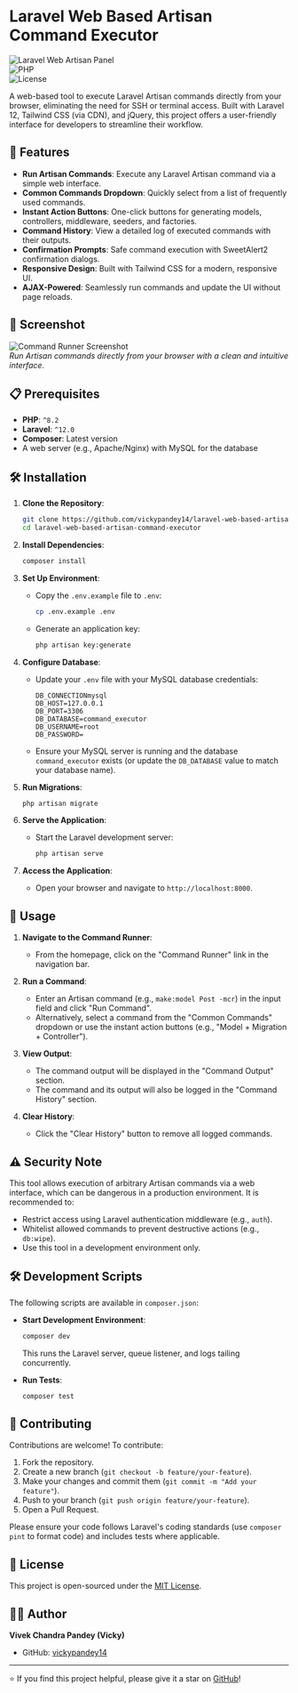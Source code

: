 # Laravel Web Based Artisan Command Executor

![Laravel Web Artisan Panel](https://img.shields.io/badge/Laravel-12.x-red)  
![PHP](https://img.shields.io/badge/PHP-%5E8.2-blue)  
![License](https://img.shields.io/badge/license-MIT-green)

A web-based tool to execute Laravel Artisan commands directly from your browser, eliminating the need for SSH or terminal access. Built with Laravel 12, Tailwind CSS (via CDN), and jQuery, this project offers a user-friendly interface for developers to streamline their workflow.

## 🚀 Features

- **Run Artisan Commands**: Execute any Laravel Artisan command via a simple web interface.
- **Common Commands Dropdown**: Quickly select from a list of frequently used commands.
- **Instant Action Buttons**: One-click buttons for generating models, controllers, middleware, seeders, and factories.
- **Command History**: View a detailed log of executed commands with their outputs.
- **Confirmation Prompts**: Safe command execution with SweetAlert2 confirmation dialogs.
- **Responsive Design**: Built with Tailwind CSS for a modern, responsive UI.
- **AJAX-Powered**: Seamlessly run commands and update the UI without page reloads.

## 📸 Screenshot

![Command Runner Screenshot](https://via.placeholder.com/800x400.png?text=Command+Runner+Screenshot)  
*Run Artisan commands directly from your browser with a clean and intuitive interface.*

## 📋 Prerequisites

- **PHP**: `^8.2`
- **Laravel**: `^12.0`
- **Composer**: Latest version
- A web server (e.g., Apache/Nginx) with MySQL for the database

## 🛠️ Installation

1. **Clone the Repository**:
   ```bash
   git clone https://github.com/vickypandey14/laravel-web-based-artisan-command-executor.git
   cd laravel-web-based-artisan-command-executor
   ```

2. **Install Dependencies**:
   ```bash
   composer install
   ```

3. **Set Up Environment**:
   - Copy the `.env.example` file to `.env`:
     ```bash
     cp .env.example .env
     ```
   - Generate an application key:
     ```bash
     php artisan key:generate
     ```

4. **Configure Database**:
   - Update your `.env` file with your MySQL database credentials:
     ```
     DB_CONNECTIONmysql
     DB_HOST=127.0.0.1
     DB_PORT=3306
     DB_DATABASE=command_executor
     DB_USERNAME=root
     DB_PASSWORD=
     ```
   - Ensure your MySQL server is running and the database `command_executor` exists (or update the `DB_DATABASE` value to match your database name).

5. **Run Migrations**:
   ```bash
   php artisan migrate
   ```

6. **Serve the Application**:
   - Start the Laravel development server:
     ```bash
     php artisan serve
     ```

7. **Access the Application**:
   - Open your browser and navigate to `http://localhost:8000`.

## 📖 Usage

1. **Navigate to the Command Runner**:
   - From the homepage, click on the "Command Runner" link in the navigation bar.

2. **Run a Command**:
   - Enter an Artisan command (e.g., `make:model Post -mcr`) in the input field and click "Run Command".
   - Alternatively, select a command from the "Common Commands" dropdown or use the instant action buttons (e.g., "Model + Migration + Controller").

3. **View Output**:
   - The command output will be displayed in the "Command Output" section.
   - The command and its output will also be logged in the "Command History" section.

4. **Clear History**:
   - Click the "Clear History" button to remove all logged commands.

## ⚠️ Security Note

This tool allows execution of arbitrary Artisan commands via a web interface, which can be dangerous in a production environment. It is recommended to:
- Restrict access using Laravel authentication middleware (e.g., `auth`).
- Whitelist allowed commands to prevent destructive actions (e.g., `db:wipe`).
- Use this tool in a development environment only.

## 🛠️ Development Scripts

The following scripts are available in `composer.json`:

- **Start Development Environment**:
  ```bash
  composer dev
  ```
  This runs the Laravel server, queue listener, and logs tailing concurrently.

- **Run Tests**:
  ```bash
  composer test
  ```

## 🤝 Contributing

Contributions are welcome! To contribute:

1. Fork the repository.
2. Create a new branch (`git checkout -b feature/your-feature`).
3. Make your changes and commit them (`git commit -m "Add your feature"`).
4. Push to your branch (`git push origin feature/your-feature`).
5. Open a Pull Request.

Please ensure your code follows Laravel's coding standards (use `composer pint` to format code) and includes tests where applicable.

## 📜 License

This project is open-sourced under the [MIT License](LICENSE).

## 👨‍💻 Author

**Vivek Chandra Pandey (Vicky)**  
- GitHub: [vickypandey14](https://github.com/vickypandey14)

---

⭐ If you find this project helpful, please give it a star on [GitHub](https://github.com/vickypandey14/laravel-web-based-artisan-command-executor)!